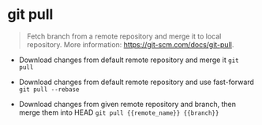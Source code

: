 # git pull
> Fetch branch from a remote repository and merge it to local repository.
> More information: <https://git-scm.com/docs/git-pull>.

- Download changes from default remote repository and merge it
`git pull`

- Download changes from default remote repository and use fast-forward
`git pull --rebase`

- Download changes from given remote repository and branch, then merge them into HEAD
`git pull {{remote_name}} {{branch}}`
